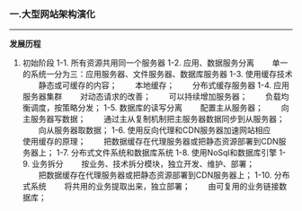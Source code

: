 ### 一.大型网站架构演化
------------
 **发展历程**

   1. 初始阶段
   1-1. 所有资源共用同一个服务器
   1-2. 应用、数据服务分离
   &ensp;&ensp;&ensp;&ensp;单一的系统一分为三：应用服务器、文件服务器、数据库服务器
   1-3. 使用缓存技术
   &ensp;&ensp;&ensp;&ensp;静态或可缓存的内容；
   &ensp;&ensp;&ensp;&ensp;本地缓存；
   &ensp;&ensp;&ensp;&ensp;分布式缓存服务器
   1-4. 应用服务器集群
   &ensp;&ensp;&ensp;&ensp;对动态请求的改善；
   &ensp;&ensp;&ensp;&ensp;可以持续增加服务器；
   &ensp;&ensp;&ensp;&ensp;负载均衡调度，按策略分发；
   1-5. 数据库的读写分离
   &ensp;&ensp;&ensp;&ensp;配置主从服务器；	
   &ensp;&ensp;&ensp;&ensp;向主服务器写数据；
   &ensp;&ensp;&ensp;&ensp;通过主从复制机制把主服务器数据同步到从服务器；
   &ensp;&ensp;&ensp;&ensp;向从服务器取数据；
   1-6. 使用反向代理和CDN服务器加速网站相应
   &ensp;&ensp;&ensp;&ensp;使用缓存的原理；	
   &ensp;&ensp;&ensp;&ensp;把数据缓存在代理服务器或把静态资源部署到CDN服务器上；
   1-7. 分布式文件系统和数据库系统
   1-8. 使用NoSql和数据库引擎
   1-9. 业务拆分
   &ensp;&ensp;&ensp;&ensp;按业务、技术拆分模块，独立开发、维护、部署；	
   &ensp;&ensp;&ensp;&ensp;把数据缓存在代理服务器或把静态资源部署到CDN服务器上；
   1-10. 分布式系统
   &ensp;&ensp;&ensp;&ensp;将共用的业务提取出来，独立部署；	
   &ensp;&ensp;&ensp;&ensp;由可复用的业务链接数据库；
